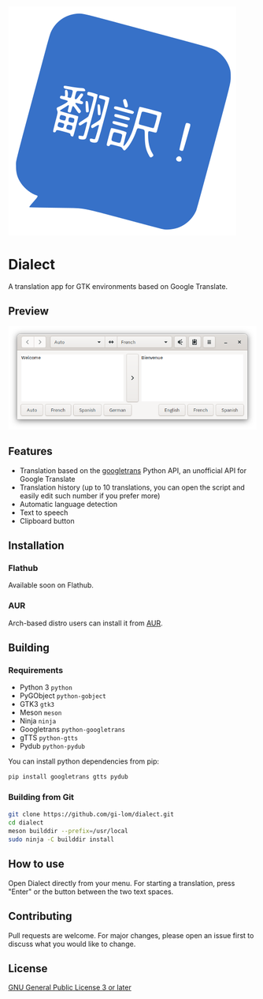 ![Dialect icon](data/com.github.gi_lom.dialect.svg?raw=true)

# Dialect

A translation app for GTK environments based on Google Translate.

## Preview

![Dialect](preview.png?raw=true)

## Features

- Translation based on the [googletrans](https://github.com/ssut/py-googletrans) Python API, an unofficial API for Google Translate
- Translation history (up to 10 translations, you can open the script and easily edit such number if you prefer more)
- Automatic language detection
- Text to speech
- Clipboard button

## Installation

### Flathub

Available soon on Flathub.

### AUR

Arch-based distro users can install it from [AUR](https://aur.archlinux.org/packages/dialect/).

## Building

### Requirements

- Python 3 `python`
- PyGObject `python-gobject`
- GTK3 `gtk3`
- Meson `meson`
- Ninja `ninja`
- Googletrans `python-googletrans`
- gTTS `python-gtts`
- Pydub `python-pydub`

You can install python dependencies from pip:

```bash
pip install googletrans gtts pydub
```

### Building from Git

```bash
git clone https://github.com/gi-lom/dialect.git
cd dialect
meson builddir --prefix=/usr/local
sudo ninja -C builddir install
```

## How to use

Open Dialect directly from your menu. For starting a translation, press "Enter" or the button between the two text spaces.

## Contributing

Pull requests are welcome. For major changes, please open an issue first to discuss what you would like to change.

## License

[GNU General Public License 3 or later](https://www.gnu.org/licenses/gpl-3.0.en.html)

